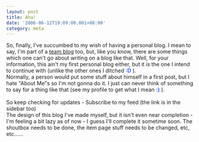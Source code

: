 ```yaml
---
layout: post
title: Aha!
date: '2006-06-12T19:09:00.001+08:00'
category: meta
---
```


So, finally, I've succumbed to my wish of having a personal blog. I mean to say, I'm part of a <a href="http://fivefoldfun.blogspot.com">team blog</a> too, but, like you know, there are some things which one can't go about writing on a blog like that. Well, for your information, this ain't my first personal blog either, but it <span style="font-style: italic;">is </span>the one I intend to continue with (unlike the other ones I ditched <span style="font-weight: bold; color: rgb(51, 102, 255);">:D</span> ).<br />Normally, a person would put some stuff about himself in a first post, but I hate "About Me"s so I'm not gonna do it. I just can never think of something to say for a thing like that (see my profile to get what I mean <span style="font-weight: bold; color: rgb(51, 102, 255);">:)</span> ).<br /><br />So keep checking for updates - Subscribe to my feed (the link is in the sidebar too)<br />The design of this blog I've made myself, but it isn't even near completion - I'm feeling a bit lazy as of now - I guess I'll complete it sometime soon. The shoutbox needs to be done, the item page stuff needs to be changed, etc, etc......

